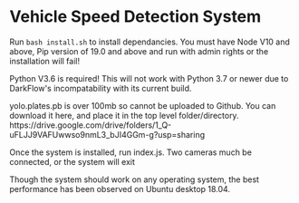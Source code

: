 # Vehicle Speed Detection System
  <p>
    Run <code>bash install.sh</code> to install dependancies. You must have Node V10 and above, Pip version of 19.0 and above and run with admin rights or the installation will fail!
  </p>
  <p>Python V3.6 is required! This will not work with Python 3.7 or newer due to DarkFlow's incompatability with its current build.</p>
  <p>yolo.plates.pb is over 100mb so cannot be uploaded to Github. You can download it here, and place it in the top level folder/directory. https://drive.google.com/drive/folders/1_Q-uFLJJ9VAFUwwso9nmL3_bJI4GGm-g?usp=sharing</p>
  <p>Once the system is installed, run index.js. Two cameras much be connected, or the system will exit</p>
  <p>Though the system should work on any operating system, the best performance has been observed on Ubuntu desktop 18.04. </p>
   
